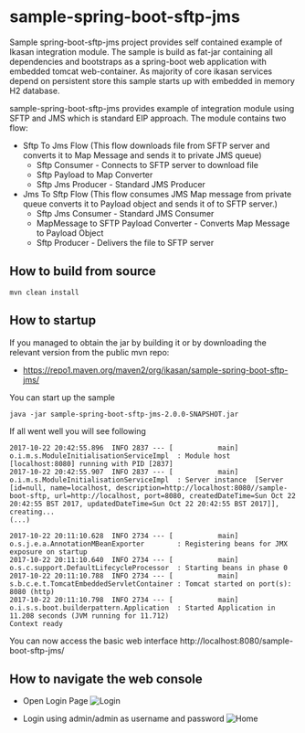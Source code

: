 # sample-spring-boot-sftp-jms

Sample spring-boot-sftp-jms project provides self contained example of Ikasan integration module. 
The sample is build as fat-jar containing all dependencies and bootstraps as a spring-boot web application with embedded tomcat web-container. 
As majority of core ikasan services depend on persistent store this sample starts up with embedded in memory H2 database.

sample-spring-boot-sftp-jms provides example of integration module using SFTP and JMS which is standard EIP approach. The module contains two flow:
* Sftp To Jms Flow (This flow downloads file from SFTP server and converts it to Map Message and sends it to private JMS queue)
  * Sftp Consumer -  Connects to SFTP server to download file
  * Sftp Payload to Map Converter
  * Sftp Jms Producer - Standard JMS Producer
* Jms To Sftp Flow (This flow consumes JMS Map message from private queue converts it to Payload object and sends it of to SFTP server.)
  * Sftp Jms Consumer - Standard JMS Consumer
  * MapMessage to SFTP Payload Converter - Converts Map Message to Payload Object
  * Sftp Producer - Delivers the file to SFTP server

## How to build from source

```
mvn clean install
```


## How to startup

If you managed to obtain the jar by building it or by downloading the relevant version from the public mvn repo:
* https://repo1.maven.org/maven2/org/ikasan/sample-spring-boot-sftp-jms/ 

You can start up the sample 

```java -jar sample-spring-boot-sftp-jms-2.0.0-SNAPSHOT.jar```

If all went well you will see following 
```
2017-10-22 20:42:55.896  INFO 2837 --- [           main] o.i.m.s.ModuleInitialisationServiceImpl  : Module host [localhost:8080] running with PID [2837]
2017-10-22 20:42:55.907  INFO 2837 --- [           main] o.i.m.s.ModuleInitialisationServiceImpl  : Server instance  [Server [id=null, name=localhost, description=http://localhost:8080//sample-boot-sftp, url=http://localhost, port=8080, createdDateTime=Sun Oct 22 20:42:55 BST 2017, updatedDateTime=Sun Oct 22 20:42:55 BST 2017]], creating...
(...)

2017-10-22 20:11:10.628  INFO 2734 --- [           main] o.s.j.e.a.AnnotationMBeanExporter        : Registering beans for JMX exposure on startup
2017-10-22 20:11:10.640  INFO 2734 --- [           main] o.s.c.support.DefaultLifecycleProcessor  : Starting beans in phase 0
2017-10-22 20:11:10.788  INFO 2734 --- [           main] s.b.c.e.t.TomcatEmbeddedServletContainer : Tomcat started on port(s): 8080 (http)
2017-10-22 20:11:10.798  INFO 2734 --- [           main] o.i.s.s.boot.builderpattern.Application  : Started Application in 11.208 seconds (JVM running for 11.712)
Context ready
```

You can now access the basic web interface http://localhost:8080/sample-boot-sftp-jms/ 


## How to navigate the web console


* Open Login Page ![Login](../../../developer/docs/sample-images/sample-login.png) 

* Login using admin/admin as username and password ![Home](../../../developer/docs/sample-images/home-page.png) 
